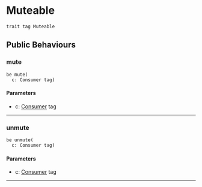 # Muteable

```pony
trait tag Muteable
```

## Public Behaviours

### mute

```pony
be mute(
  c: Consumer tag)
```
#### Parameters

*   c: [Consumer](wallaroo-core-common-Consumer) tag

---

### unmute

```pony
be unmute(
  c: Consumer tag)
```
#### Parameters

*   c: [Consumer](wallaroo-core-common-Consumer) tag

---

